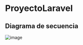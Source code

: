 # ProyectoLaravel

## Diagrama de secuencia
![image](https://github.com/user-attachments/assets/c234fafc-6845-42bd-8be0-94eb488808d7)
